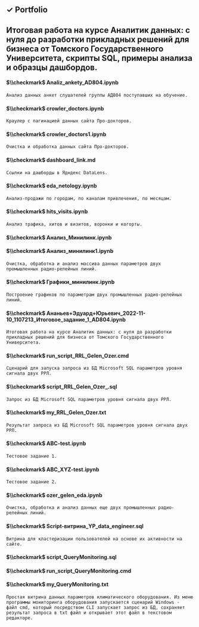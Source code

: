 ## $\checkmark$ Portfolio 

## Итоговая работа на курсе Аналитик данных: с нуля до разработки прикладных решений для бизнеса от Томского Государственного Университета, скрипты SQL, примеры анализа и образцы дашбордов.
#### $\\checkmark$ Analiz_ankety_AD804.ipynb
`Анализ данных анкет слушателей группы АД804 поступавших на обучение.`
#### $\\checkmark$ crowler_doctors.ipynb
`Краулер с пагинацией данных сайта Про-докторов.`
#### $\\checkmark$ crowler_doctors1.ipynb 
`Очистка и обработка данных сайта Про-докторов.`
#### $\\checkmark$ dashboard_link.md
`Ссылки на дашборды в Ядндекс DataLens.`
#### $\\checkmark$ eda_netology.ipynb
`Анализ-продажи по городам, по каналам привлечения, по месяцам.`
#### $\\checkmark$ hits_visits.ipynb
`Анализ трафика, хитов и визитов, воронки и когорты.`
#### $\\checkmark$ Анализ_Минилинк.ipynb
#### $\\checkmark$ Анализ_минилинк1.ipynb
`Очистка, обработка и анализ массива данных параметров двух промышленных радио-релейных линий.`
#### $\\checkmark$ Графики_минилинк.ipynb 
`Построение графиков по параметрам двух промышленных радио-релейных линий.`
#### $\\checkmark$ Ананьев+Эдуард+Юрьевич_2022-11-10_1107213_Итоговое_задание_1_AD804.ipynb
`Итоговая работа на курсе Аналитик данных: с нуля до разработки прикладных решений для бизнеса от Томского Государственного Университета.`
#### $\\checkmark$ run_script_RRL_Gelen_Ozer.cmd  
`Сценарий для запуска запроса из БД Microsoft SQL параметров уровня сигнала двух РРЛ.`  
#### $\\checkmark$ script_RRL_Gelen_Ozer_.sql
`Запрос из БД Microsoft SQL параметров уровня сигнала двух РРЛ.`  
#### $\\checkmark$ my_RRL_Gelen_Ozer.txt
`Результат запроса из БД Microsoft SQL параметров уровня сигнала двух РРЛ.`  
#### $\\checkmark$ ABC-test.ipynb
`Тестовое задание 1.`
#### $\\checkmark$ ABC_XYZ-test.ipynb
`Тестовое задание 2.`
#### $\\checkmark$ ozer_gelen_eda.ipynb
`Очистка, обработка и анализ данных еще двух промышленных радио-релейных линий.`
#### $\\checkmark$ Script-витрина_YP_data_engineer.sql
`Витрина для кластеризации пользователей на основе их активности на сайте.`  
#### $\\checkmark$ script_QueryMonitoring.sql  
#### $\\checkmark$ run_script_QueryMonitoring.cmd  
#### $\\checkmark$ my_QueryMonitoring.txt
`Простая витрина данных параметров климатического оборудования. Из меню программы мониторинга оборудования запускается сценарий Windows - 
файл cmd, который посредством CLI запускает запрос из БД, сохраняет результат запроса в txt файл и открывает этот файл в текстовом редакторе.`  
